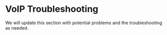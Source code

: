 # VoIP Troubleshooting

We will update this section with potential problems and the troubleshooting as needed.&#x20;
